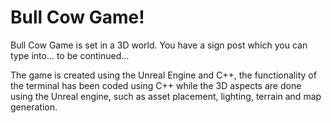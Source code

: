 # Bull Cow Game!

Bull Cow Game is set in a 3D world. You have a sign post which you can type into... to be continued...

The game is created using the Unreal Engine and C++, the functionality of the terminal has been coded using C++ while the 3D aspects are done using the Unreal engine, such as asset placement, lighting, terrain and map generation. 
